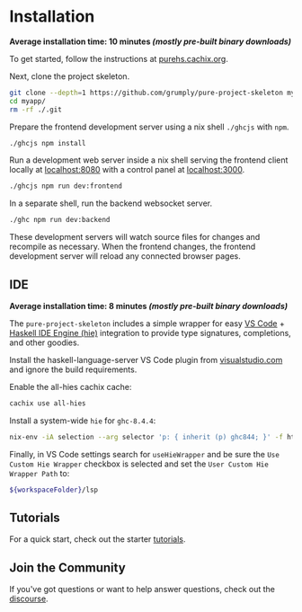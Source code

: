 # Installation

**Average installation time: 10 minutes _(mostly pre-built binary downloads)_**

To get started, follow the instructions at [purehs.cachix.org](https://purehs.cachix.org).

Next, clone the project skeleton. 

```bash
git clone --depth=1 https://github.com/grumply/pure-project-skeleton myapp/
cd myapp/
rm -rf ./.git
```

Prepare the frontend development server using a nix shell `./ghcjs` with `npm`.

```bash
./ghcjs npm install
```

Run a development web server inside a nix shell serving the frontend client locally at [localhost:8080](localhost:8080) with a control panel at [localhost:3000](localhost:3000). 

```bash
./ghcjs npm run dev:frontend
```

In a separate shell, run the backend websocket server.

```bash
./ghc npm run dev:backend
```

These development servers will watch source files for changes and recompile as necessary. When the frontend changes, the frontend development server will reload any connected browser pages.

## IDE

**Average installation time: 8 minutes _(mostly pre-built binary downloads)_**

The `pure-project-skeleton` includes a simple wrapper for easy [VS Code](https://code.visualstudio.com) + [Haskell IDE Engine (hie)](https://github.com/haskell/haskell-ide-engine) integration to provide type signatures, completions, and other goodies.

Install the haskell-language-server VS Code plugin from [visualstudio.com](https://marketplace.visualstudio.com/items?itemName=alanz.vscode-hie-server) and ignore the build requirements.

Enable the all-hies cachix cache:

```bash
cachix use all-hies
```

Install a system-wide `hie` for `ghc-8.4.4`:

```bash
nix-env -iA selection --arg selector 'p: { inherit (p) ghc844; }' -f https://github.com/infinisil/all-hies/tarball/master
```

Finally, in VS Code settings search for `useHieWrapper` and be sure the `Use Custom Hie Wrapper` checkbox is selected and set the `User Custom Hie Wrapper Path` to:

```bash
${workspaceFolder}/lsp
```

## Tutorials

For a quick start, check out the starter [tutorials](/tut/basics).

## Join the Community

If you've got questions or want to help answer questions, check out the [discourse](http://discourse.purehs.org).

